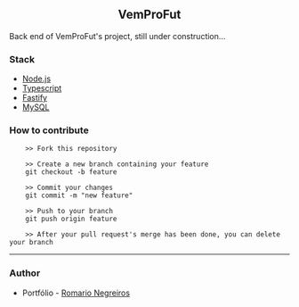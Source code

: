 <p align="center">
    <h2 align="center" >VemProFut</h2>
</p>

Back end of VemProFut's project, still under construction...

### Stack

- [Node.js](https://nodejs.org/en)
- [Typescript](https://www.typescriptlang.org)
- [Fastify](https://fastify.dev)
- [MySQL](https://www.mysql.com)

### How to contribute

```
    >> Fork this repository

    >> Create a new branch containing your feature
    git checkout -b feature

    >> Commit your changes
    git commit -m "new feature"

    >> Push to your branch
    git push origin feature

    >> After your pull request's merge has been done, you can delete your branch

```

---

### Author

- Portfólio - [Romario Negreiros](https://romario-negreiros.github.io/Romario-frontend/)